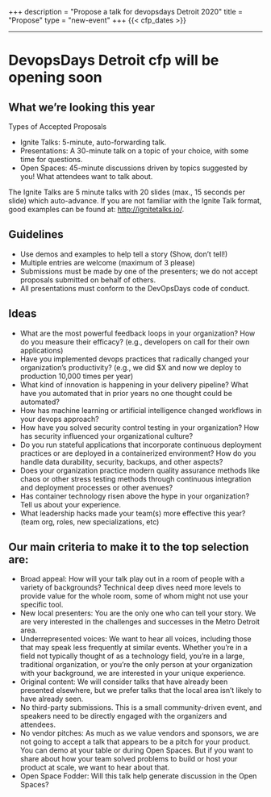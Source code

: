 +++
description = "Propose a talk for devopsdays Detroit 2020"
title = "Propose"
type = "new-event"
+++
{{< cfp_dates >}}

<hr/>

# DevopsDays Detroit cfp will be opening soon
## What we’re looking this year

Types of Accepted Proposals

- Ignite Talks: 5-minute, auto-forwarding talk.
- Presentations: A 30-minute talk on a topic of your choice, with some time for questions.
- Open Spaces: 45-minute discussions driven by topics suggested by you! What attendees want to talk about.


The Ignite Talks are 5 minute talks with 20 slides (max., 15 seconds per slide) which auto-advance. If you are not familiar with the Ignite Talk format, good examples can be found at: http://ignitetalks.io/.


## Guidelines


- Use demos and examples to help tell a story (Show, don’t tell!)
- Multiple entries are welcome (maximum of 3 please)
- Submissions must be made by one of the presenters; we do not accept proposals submitted on behalf of others.
- All presentations must conform to the DevOpsDays code of conduct.


## Ideas


- What are the most powerful feedback loops in your organization? How do you measure their efficacy? (e.g., developers on call for their own applications)
- Have you implemented devops practices that radically changed your organization’s productivity? (e.g., we did $X and now we deploy to production 10,000 times per year)
- What kind of innovation is happening in your delivery pipeline? What have you automated that in prior years no one thought could be automated?
- How has machine learning or artificial intelligence changed workflows in your devops approach?
- How have you solved security control testing in your organization? How has security influenced your organizational culture?
- Do you run stateful applications that incorporate continuous deployment practices or are deployed in a containerized environment? How do you handle data durability, security, backups, and other aspects?
- Does your organization practice modern quality assurance methods like chaos or other stress testing methods through continuous integration and deployment processes or other avenues?
- Has container technology risen above the hype in your organization? Tell us about your experience.
- What leadership hacks made your team(s) more effective this year? (team org, roles, new specializations, etc)

## Our main criteria to make it to the top selection are:


- Broad appeal: How will your talk play out in a room of people with a variety of backgrounds? Technical deep dives need more levels to provide value for the whole room, some of whom might not use your specific tool.
- New local presenters: You are the only one who can tell your story. We are very interested in the challenges and successes in the Metro Detroit area. 
- Underrepresented voices: We want to hear all voices, including those that may speak less frequently at similar events. Whether you’re in a field not typically thought of as a technology field, you’re in a large, traditional organization, or you’re the only person at your organization with your background, we are interested in your unique experience.
- Original content: We will consider talks that have already been presented elsewhere, but we prefer talks that the local area isn’t likely to have already seen.
- No third-party submissions. This is a small community-driven event, and speakers need to be directly engaged with the organizers and attendees. 
- No vendor pitches: As much as we value vendors and sponsors, we are not going to accept a talk that appears to be a pitch for your product. You can demo at your table or during Open Spaces. But if you want to share about how your team solved problems to build or host your product at scale, we want to hear about that. 
- Open Space Fodder: Will this talk help generate discussion in the Open Spaces?